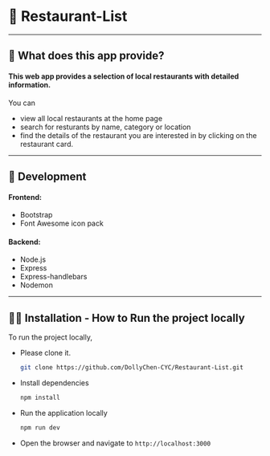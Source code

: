 # 🍻 Restaurant-List

---

## 🍕 What does this app provide?

#### This web app provides a selection of local restaurants with detailed information.

You can 
- view all local restaurants at the home page
- search for resturants by name, category or location 
- find the details of the restaurant you are interested in by clicking on the restaurant card.

---

## 🔨 Development

#### Frontend:

- Bootstrap
- Font Awesome icon pack

#### Backend:

- Node.js
- Express
- Express-handlebars
- Nodemon

---

## 🏃‍♀️ Installation - How to Run the project locally

To run the project locally,
- Please clone it.
  ```bash
  git clone https://github.com/DollyChen-CYC/Restaurant-List.git
  ```
- Install dependencies
  ```bash
  npm install
  ```
- Run the application locally
  ```bash
  npm run dev
  ```
- Open the browser and navigate to `http://localhost:3000` 
